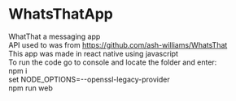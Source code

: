 # WhatsThatApp<br />
WhatThat a messaging app<br />
API used to was from https://github.com/ash-williams/WhatsThat<br />
This app was made in react native using javascript<br />
To run the code go to console and locate the folder and enter:<br />
  npm i<br />
  set NODE_OPTIONS=--openssl-legacy-provider<br />
  npm run web<br />
 
